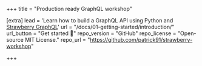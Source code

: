 +++
title = "Production ready GraphQL workshop"


[extra]
lead = 'Learn how to build a GraphQL API using Python and <a href="https://strawberry.rocks">Strawberry GraphQL</a>'
url = "/docs/01-getting-started/introduction/"
url_button = "Get started 🍓"
repo_version = "GitHub"
repo_license = "Open-source MIT License."
repo_url = "https://github.com/patrick91/strawberry-workshop"

+++

